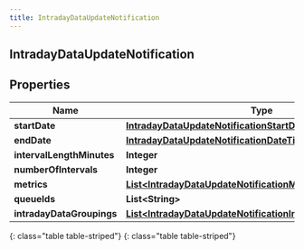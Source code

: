 ```yaml
---
title: IntradayDataUpdateNotification
---
```

## IntradayDataUpdateNotification


## Properties

| Name | Type | Description | Notes |
| ------------ | ------------- | ------------- | ------------- |
| **startDate** | [**IntradayDataUpdateNotificationStartDate**](IntradayDataUpdateNotificationStartDate.html) |  |  [optional] |
| **endDate** | [**IntradayDataUpdateNotificationDateTime**](IntradayDataUpdateNotificationDateTime.html) |  |  [optional] |
| **intervalLengthMinutes** | **Integer** |  |  [optional] |
| **numberOfIntervals** | **Integer** |  |  [optional] |
| **metrics** | [**List&lt;IntradayDataUpdateNotificationMetrics&gt;**](IntradayDataUpdateNotificationMetrics.html) |  |  [optional] |
| **queueIds** | **List&lt;String&gt;** |  |  [optional] |
| **intradayDataGroupings** | [**List&lt;IntradayDataUpdateNotificationIntradayDataGroupings&gt;**](IntradayDataUpdateNotificationIntradayDataGroupings.html) |  |  [optional] |
{: class="table table-striped"}
{: class="table table-striped"}


